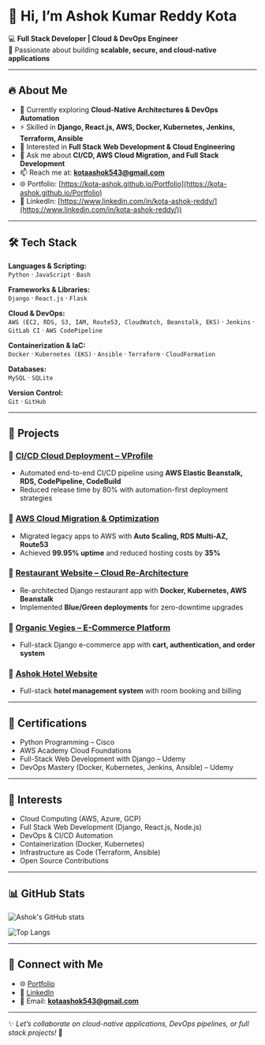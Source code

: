 # 👋 Hi, I’m **Ashok Kumar Reddy Kota**

💻 **Full Stack Developer | Cloud & DevOps Engineer**  
🚀 Passionate about building **scalable, secure, and cloud-native applications**  

---

## 🔥 About Me  
- 🌱 Currently exploring **Cloud-Native Architectures & DevOps Automation**  
- ⚡ Skilled in **Django, React.js, AWS, Docker, Kubernetes, Jenkins, Terraform, Ansible**  
- 🎯 Interested in **Full Stack Web Development & Cloud Engineering**  
- 💬 Ask me about **CI/CD, AWS Cloud Migration, and Full Stack Development**  
- 📫 Reach me at: **kotaashok543@gmail.com**  
- 🌐 Portfolio: [https://kota-ashok.github.io/Portfolio](https://kota-ashok.github.io/Portfolio)  
- 🔗 LinkedIn: [https://www.linkedin.com/in/kota-ashok-reddy/](https://www.linkedin.com/in/kota-ashok-reddy/))  

---

## 🛠️ Tech Stack  

**Languages & Scripting:**  
`Python` · `JavaScript` · `Bash`  

**Frameworks & Libraries:**  
`Django` · `React.js` · `Flask`  

**Cloud & DevOps:**  
`AWS (EC2, RDS, S3, IAM, Route53, CloudWatch, Beanstalk, EKS)` · `Jenkins` · `GitLab CI` · `AWS CodePipeline`  

**Containerization & IaC:**  
`Docker` · `Kubernetes (EKS)` · `Ansible` · `Terraform` · `CloudFormation`  

**Databases:**  
`MySQL` · `SQLite`  

**Version Control:**  
`Git` · `GitHub`  

---

## 🚀 Projects  

### 🔹 [CI/CD Cloud Deployment – VProfile](https://github.com/kota-ashok)  
- Automated end-to-end CI/CD pipeline using **AWS Elastic Beanstalk, RDS, CodePipeline, CodeBuild**  
- Reduced release time by 80% with automation-first deployment strategies  

### 🔹 [AWS Cloud Migration & Optimization](https://github.com/kota-ashok)  
- Migrated legacy apps to AWS with **Auto Scaling, RDS Multi-AZ, Route53**  
- Achieved **99.95% uptime** and reduced hosting costs by **35%**  

### 🔹 [Restaurant Website – Cloud Re-Architecture](https://github.com/kota-ashok)  
- Re-architected Django restaurant app with **Docker, Kubernetes, AWS Beanstalk**  
- Implemented **Blue/Green deployments** for zero-downtime upgrades  

### 🔹 [Organic Vegies – E-Commerce Platform](https://github.com/kota-ashok)  
- Full-stack Django e-commerce app with **cart, authentication, and order system**  

### 🔹 [Ashok Hotel Website](https://github.com/kota-ashok)  
- Full-stack **hotel management system** with room booking and billing  

---

## 📜 Certifications  

- Python Programming – Cisco  
- AWS Academy Cloud Foundations  
- Full-Stack Web Development with Django – Udemy  
- DevOps Mastery (Docker, Kubernetes, Jenkins, Ansible) – Udemy  

---

## 🌱 Interests  

- Cloud Computing (AWS, Azure, GCP)  
- Full Stack Web Development (Django, React.js, Node.js)  
- DevOps & CI/CD Automation  
- Containerization (Docker, Kubernetes)  
- Infrastructure as Code (Terraform, Ansible)  
- Open Source Contributions  

---

## 📊 GitHub Stats  

![Ashok's GitHub stats](https://github-readme-stats.vercel.app/api?username=kota-ashok&show_icons=true&theme=tokyonight)  

![Top Langs](https://github-readme-stats.vercel.app/api/top-langs/?username=kota-ashok&layout=compact&theme=tokyonight)  

---

## 🤝 Connect with Me  

- 🌐 [Portfolio](https://kota-ashok.github.io/Portfolio)  
- 💼 [LinkedIn](https://www.linkedin.com/in/ashok-kota/)  
- 📧 Email: **kotaashok543@gmail.com**  

---

✨ *Let’s collaborate on cloud-native applications, DevOps pipelines, or full stack projects!* 🚀
